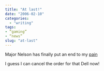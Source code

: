 ```yaml
---
title: "At last!"
date: "2006-02-10"
categories: 
  - "writing"
tags:
- “gaming”
- “news”
slug: "at-last"
---
```


Major Nelson has finally put an end to my [pain][1]

I guess I can cancel the order for that Dell now!

[1]:	https://www.majornelson.com/2006/02/09/stream-media-from-your-mac-to-your-xbox-360/